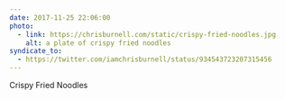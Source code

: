 ```yaml
---
date: 2017-11-25 22:06:00
photo:
  - link: https://chrisburnell.com/static/crispy-fried-noodles.jpg
    alt: a plate of crispy fried noodles
syndicate_to:
  - https://twitter.com/iamchrisburnell/status/934543723207315456
---
```


Crispy Fried Noodles

